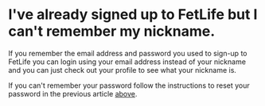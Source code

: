 # I've already signed up to FetLife but I can't remember my nickname.

If you remember the email address and password you used to sign-up to FetLife you can login using your email address instead of your nickname and you can just check out your profile to see what your nickname is.

If you can't remember your password follow the instructions to reset your password in the previous article [above](https://fetlife.com/help/7#assistly_article_39 "").
